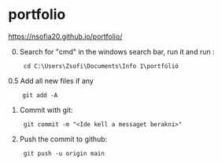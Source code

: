# portfolio
https://nsofia20.github.io/portfolio/

0. Search for "cmd" in the windows search bar, run it and run :

        cd C:\Users\Zsofi\Documents\Info 1\portfólió
        
0.5 Add all new files if any

        git add -A

1. Commit with git:

        git commit -m "<Ide kell a messaget berakni>"

3. Push the commit to github:

        git push -u origin main
        
